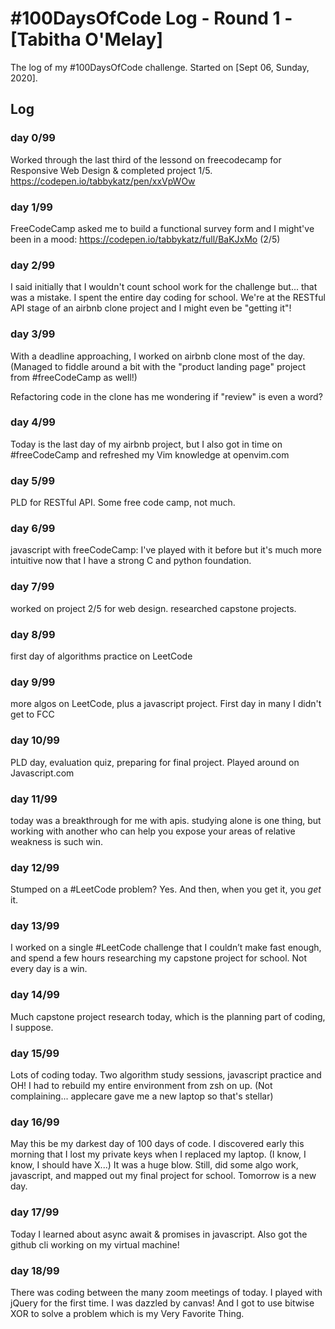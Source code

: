 # #100DaysOfCode Log - Round 1 - [Tabitha O'Melay]

The log of my #100DaysOfCode challenge. Started on [Sept 06, Sunday, 2020].

## Log

### day 0/99
Worked through the last third of the lessond on freecodecamp for Responsive Web
Design & completed project 1/5. https://codepen.io/tabbykatz/pen/xxVpWOw
### day 1/99
FreeCodeCamp asked me to build a functional survey form and I might've been in 
a mood: https://codepen.io/tabbykatz/full/BaKJxMo (2/5)
### day 2/99
I said initially that I wouldn't count school work for the challenge but... that was a mistake. I spent the entire day coding for school. We're at the RESTful API stage of an airbnb clone project and I might even be "getting it"!
### day 3/99
With a deadline approaching, I worked on airbnb clone most of the day. (Managed to fiddle around a bit with the "product landing page" project from #freeCodeCamp as well!)

Refactoring code in the clone has me wondering if "review" is even a word?
### day 4/99
Today is the last day of my airbnb project, but I also got in time on #freeCodeCamp and refreshed my Vim knowledge at openvim.com
### day 5/99
PLD for RESTful API. Some free code camp, not much. 
### day 6/99
javascript with freeCodeCamp: I've played with it before but it's much more intuitive now that I have a strong C and python foundation.
### day 7/99
worked on project 2/5 for web design. researched capstone projects. 
### day 8/99
first day of algorithms practice on LeetCode 
### day 9/99
more algos on LeetCode, plus a javascript project. First day in many I didn't
get to FCC
### day 10/99
PLD day, evaluation quiz, preparing for final project. Played around on
Javascript.com
### day 11/99
today was a breakthrough for me with apis. studying alone is one thing, but
working with another who can help you expose your areas of relative weakness is
such win. 
### day 12/99
Stumped on a #LeetCode problem?
Yes. And then, when you get it, you *get* it.
### day 13/99
I worked on a single #LeetCode challenge that I couldn’t make fast enough, and spend a few hours researching my capstone project for school. Not every day is a win.
### day 14/99
Much capstone project research today, which is the planning part of coding, I
suppose.
### day 15/99
Lots of coding today. Two algorithm study sessions, javascript practice and OH! 
 I had to rebuild my entire environment from zsh on up. (Not complaining... applecare gave me a new laptop so that's stellar)
### day 16/99
 May this be my darkest day of 100 days of code. I discovered early this
 morning that I lost my private keys when I replaced my laptop. (I know, I
		 know, I should have X...) It was a huge blow. Still, did some algo
 work, javascript, and mapped out my final project for school. Tomorrow is a
 new day.
### day 17/99
 Today I learned about async await & promises in javascript. Also got the
 github cli working on my virtual machine!
### day 18/99
 There was coding between the many zoom meetings of today. I played with
 jQuery for the first time. I was dazzled by canvas! And I got to use bitwise
 XOR to solve a problem which is my Very Favorite Thing. 
